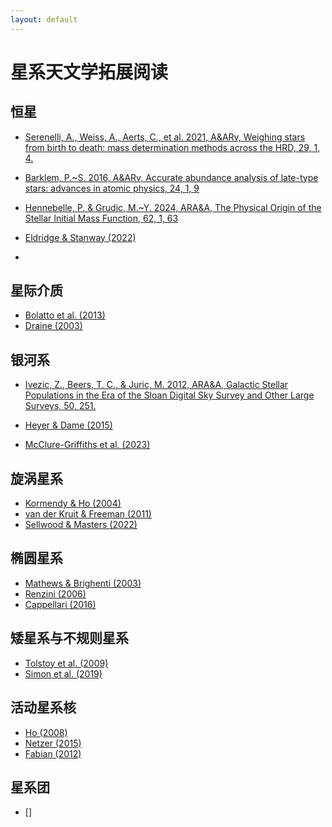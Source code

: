```yaml
---
layout: default
---
```


# 星系天文学拓展阅读

## 恒星

* [Serenelli, A., Weiss, A., Aerts, C., et al. 2021, A&ARv, Weighing stars from birth to death: mass determination methods across the HRD, 29, 1, 4. ](https://ui.adsabs.harvard.edu/abs/2021A%26ARv..29....4S/abstract)
* [Barklem, P.~S. 2016, A&ARv, Accurate abundance analysis of late-type stars: advances in atomic physics, 24, 1, 9](https://ui.adsabs.harvard.edu/abs/2016A%26ARv..24....9B/abstract)
* [Hennebelle, P. & Grudic, M.~Y. 2024, ARA&A, The Physical Origin of the Stellar Initial Mass Function, 62, 1, 63](https://ui.adsabs.harvard.edu/abs/2024ARA%26A..62...63H/abstract)

* [Eldridge & Stanway (2022)](https://ui.adsabs.harvard.edu/abs/2022ARA%26A..60..455E/abstract)
* 

## 星际介质

* [Bolatto et al. (2013)]()
* [Draine (2003)]()

## 银河系

* [Ivezic, Z., Beers, T. C., & Juric, M. 2012, ARA&A, Galactic Stellar Populations in the Era of the Sloan Digital Sky Survey and Other Large Surveys, 50, 251.](https://ui.adsabs.harvard.edu/abs/2012ARA%26A..50..251I/exportcitation)

* [Heyer & Dame (2015)]()
* [McClure-Griffiths et al. (2023)]()


## 旋涡星系

* [Kormendy & Ho (2004)]()
* [van der Kruit & Freeman (2011)]()
* [Sellwood & Masters (2022)]()


## 椭圆星系

* [Mathews & Brighenti (2003)]()
* [Renzini (2006)]()
* [Cappellari (2016)]()

## 矮星系与不规则星系

* [Tolstoy et al. (2009)]()
* [Simon et al. (2019)]()

## 活动星系核

* [Ho (2008)]()
* [Netzer (2015)]()
* [Fabian (2012)]()

## 星系团

* []

## 